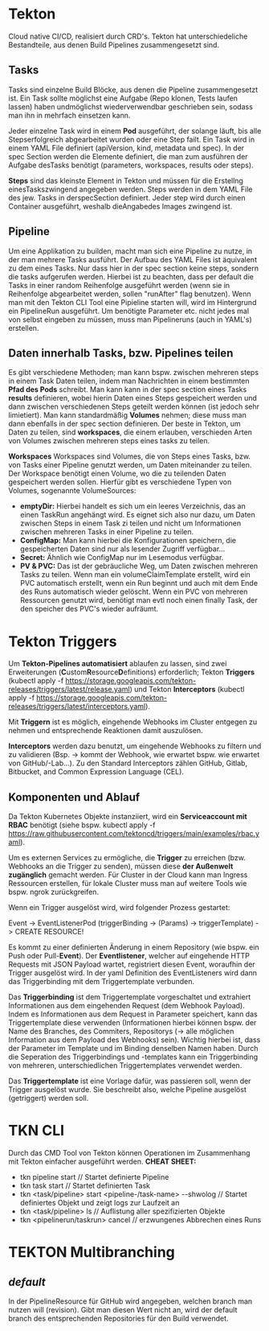 # **Tekton**
Cloud native CI/CD, realisiert durch CRD's. Tekton hat unterschiedeliche Bestandteile, aus denen Build Pipelines zusammengesetzt sind.

## **Tasks** 
Tasks sind einzelne Build Blöcke, aus denen die Pipeline zusammengesetzt ist. Ein Task sollte möglichst eine Aufgabe (Repo klonen, Tests laufen lassen) haben undmöglichst wiederverwendbar geschrieben sein, sodass man ihn in mehrfach einsetzen kann.

Jeder einzelne Task wird in einem **Pod** ausgeführt, der solange läuft, bis alle Stepserfolgreich abgearbeitet wurden oder eine Step failt.
Ein Task wird in einem YAML File definiert (apiVersion, kind, metadata und spec). In der spec Section werden die Elemente definiert, die man zum ausführen der Aufgabe desTasks benötigt (parameters, workspaces, results oder steps).

**Steps** sind das kleinste Element in Tekton und müssen für die Erstellng einesTaskszwingend angegeben werden. Steps werden in dem YAML File des jew. Tasks in derspecSection definiert. Jeder step wird durch einen Container ausgeführt, weshalb dieAngabedes Images zwingend ist. 

## **Pipeline**

Um eine Applikation zu builden, macht man sich eine Pipeline zu nutze, in der man mehrere Tasks ausführt. Der Aufbau des YAML Files ist äquivalent zu dem eines Tasks. Nur dass hier in der spec section keine steps, sondern die tasks aufgerufen werden. Hierbei ist zu beachten, dass per default die Tasks in einer random Reihenfolge ausgeführt werden (wenn sie in Reihenfolge abgearbeitet werden, sollen "runAfter" flag benutzen). 
Wenn man mit den Tekton CLI Tool eine Pipieline starten will, wird im Hintergrund ein PipelineRun ausgeführt. Um benötigte Parameter etc. nicht jedes mal von selbst eingeben zu müssen, muss man Pipelineruns (auch in YAML's) erstellen. 


## **Daten innerhalb Tasks, bzw. Pipelines teilen**
Es gibt verschiedene Methoden; man kann bspw. zwischen mehreren steps in einem Task Daten teilen, indem man Nachrichten in einem bestimmten **Pfad des Pods** schreibt. Man kann kann in der spec section eines Tasks **results** definieren, wobei hierin Daten eines Steps gespeichert werden und dann zwischen verschiedenen Steps geteilt werden können (ist jedoch sehr limietiert). Man kann standardmäßig **Volumes** nehmen; diese muss man dann ebenfalls in der spec section definieren. Der beste in Tekton, um Daten zu teilen, sind **workspaces**, die einem erlauben, verschieden Arten von Volumes zwischen mehreren steps eines tasks zu teilen.

**Workspaces**
Workspaces sind Volumes, die von Steps eines Tasks, bzw. von Tasks einer Pipeline genutzt werden, um Daten miteinander zu teilen. Der Workspace benötigt einen Volume, wo die zu teilenden Daten gespeichert werden sollen. Hierfür gibt es verschiedene Typen von Volumes, sogenannte VolumeSources:
- **emptyDir:** Hierbei handelt es sich um ein leeres Verzeichnis, das an einen TaskRun angehängt wird. Es eignet sich also nur dazu, um Daten zwischen Steps in einem Task zi teilen und nicht um Informationen zwischen mehreren Tasks in einer Pipeline zu teilen. 
- **ConfigMap:** Man kann hierbei die Konfigurationen speichern, die gespeicherten Daten sind nur als lesender Zugriff verfügbar...
- **Secret:** Ähnlich wie ConfigMap nur im Lesemodus verfügbar.
- **PV & PVC:** Das ist der gebräucliche Weg, um Daten zwischen mehreren Tasks zu teilen. Wenn man ein volumeClaimTemplate erstellt, wird ein PVC automatisch erstellt, wenn ein Run beginnt und auch mit dem Ende des Runs automatisch wieder gelöscht. Wenn ein PVC von mehreren Ressourcen genutzt wird, benötigt man evtl noch einen finally Task, der den speicher des PVC's wieder aufräumt.
  
# **Tekton Triggers**
Um **Tekton-Pipelines automatisiert** ablaufen zu lassen, sind zwei Erweiterungen (**C**ustom**R**esource**D**efinitions) erforderlich; Tekton **Triggers** (kubectl apply -f https://storage.googleapis.com/tekton-releases/triggers/latest/release.yaml) und Tekton **Interceptors** (kubectl apply -f https://storage.googleapis.com/tekton-releases/triggers/latest/interceptors.yaml). 

Mit **Triggern** ist es möglich, eingehende Webhooks im Cluster entgegen zu nehmen und entsprechende Reaktionen damit auszulösen.

**Interceptors** werden dazu benutzt, um eingehende Webhooks zu filtern und zu validieren (Bsp. -> kommt der Webhook, wie erwartet bspw. wie erwartet von GitHub/-Lab...). Zu den Standard Interceptors zählen GitHub, Gitlab, Bitbucket, and Common Expression Language (CEL).

## **Komponenten und Ablauf**
Da Tekton Kubernetes Objekte instanziiert, wird ein **Serviceaccount mit RBAC** benötigt (siehe bspw. kubectl apply -f https://raw.githubusercontent.com/tektoncd/triggers/main/examples/rbac.yaml).  

Um es externen Services zu ermögliche, die **Trigger** zu erreichen (bzw. Webhooks an die Trigger zu senden), müssen diese **der Außenwelt zugänglich** gemacht werden. Für Cluster in der Cloud kann man Ingress Ressourcen erstellen, für lokale Cluster muss man auf weitere Tools wie bspw. ngrok zurückgreifen.

Wenn ein Trigger ausgelöst wird, wird folgender Prozess gestartet:

Event -> EventListenerPod (triggerBinding -> (Params) -> triggerTemplate) -> CREATE RESOURCE!

Es kommt zu einer definierten Änderung in einem Repository (wie bspw. ein Push oder Pull-**Event**). Der **Eventlistener**, welcher auf eingehende HTTP Requests mit JSON Payload wartet, registriert diesen Event, woraufhin der Trigger ausgelöst wird. In der yaml Definition des EventListeners wird dann das Triggerbinding mit dem Triggertemplate verbunden.

Das **Triggerbinding** ist dem Triggertemplate vorgeschaltet und extrahiert Informationen aus dem eingehenden Request (dem Webhook Payload). Indem es Informationen aus dem Request in Parameter speichert, kann das Triggertemplate diese verwenden (Informationen hierbei können bspw. der Name des Branches, des Commiters, Repositorys (-> alle möglichen Information aus dem Payload des Webhooks) sein). Wichtig hierbei ist, dass der Parameter im Template und im Binding denselben Namen haben. Durch die Seperation des Triggerbindings und -templates kann ein Triggerbinding von mehreren, unterschiedlichen Triggertemplates verwendet werden.
 
Das **Triggertemplate** ist eine Vorlage dafür, was passieren soll, wenn der Trigger ausgelöst wurde. Sie beschreibt also, welche Pipeline ausgelöst (getriggert) werden soll.

# TKN CLI
Durch das CMD Tool von Tekton können Operationen im Zusammenhang mit Tekton einfacher ausgeführt werden. 
**CHEAT SHEET:**
- tkn pipeline start <pipeline-name> // Startet definierte Pipeline
- tkn task start <task-name> // Startet definierten Task
- tkn <task/pipeline> start <pipeline-/task-name> --shwolog // Startet definiertes Objekt und zeigt logs zur Laufzeit an
- tkn <task/pipeline> ls // Auflistung aller spezifizierten Objekte
- tkn <pipelinerun/taskrun> cancel <name> // erzwungenes Abbrechen eines Runs

# **TEKTON Multibranching**
## *default*
In der PipelineResource für GitHub wird angegeben, welchen branch man nutzen will (revision). Gibt man diesen Wert nicht an, wird der default branch des entsprechenden Repositories für den Build verwendet.

